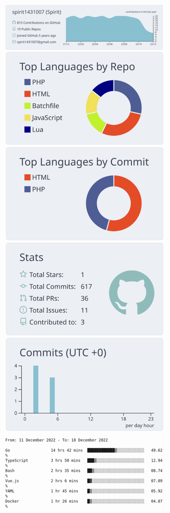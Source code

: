 [![](https://raw.githubusercontent.com/spirit1431007/spirit1431007/master/profile-summary-card-output/nord_bright/0-profile-details.svg)](https://git.io/spiritx)
[![](https://raw.githubusercontent.com/spirit1431007/spirit1431007/master/profile-summary-card-output/nord_bright/1-repos-per-language.svg)](https://git.io/spiritx) [![](https://raw.githubusercontent.com/spirit1431007/spirit1431007/master/profile-summary-card-output/nord_bright/2-most-commit-language.svg)](https://git.io/spiritx)
[![](https://raw.githubusercontent.com/spirit1431007/spirit1431007/master/profile-summary-card-output/nord_bright/3-stats.svg)](https://git.io/spiritx) [![](https://raw.githubusercontent.com/spirit1431007/spirit1431007/master/profile-summary-card-output/nord_bright/4-productive-time.svg)](https://git.io/spiritx)

<!--START_SECTION:waka-->

```text
From: 11 December 2022 - To: 18 December 2022

Go                  14 hrs 42 mins  ████████████▒░░░░░░░░░░░░   49.62 %
TypeScript          3 hrs 50 mins   ███▒░░░░░░░░░░░░░░░░░░░░░   12.94 %
Bash                2 hrs 35 mins   ██▒░░░░░░░░░░░░░░░░░░░░░░   08.74 %
Vue.js              2 hrs 6 mins    █▓░░░░░░░░░░░░░░░░░░░░░░░   07.09 %
YAML                1 hr 45 mins    █▒░░░░░░░░░░░░░░░░░░░░░░░   05.92 %
Docker              1 hr 26 mins    █▒░░░░░░░░░░░░░░░░░░░░░░░   04.87 %
```

<!--END_SECTION:waka-->
